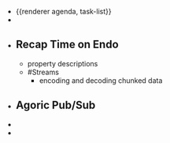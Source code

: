- {{renderer agenda, task-list}}
-
- ## Recap Time on Endo
	- property descriptions
	- #Streams
		- encoding and decoding chunked data
- ## Agoric Pub/Sub
-
-